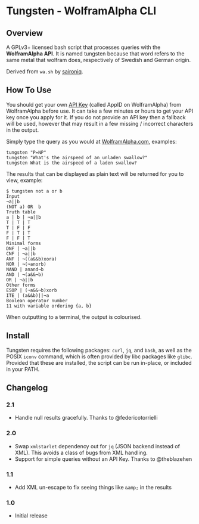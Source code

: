 # Tungsten - WolframAlpha CLI

## Overview

A GPLv3+ licensed bash script that processes queries with the **WolframAlpha API**. It is named tungsten because that word refers to the same metal that wolfram does, respectively of Swedish and German origin.

Derived from `wa.sh` by [saironiq](https://github.com/saironiq/shellscripts/tree/master/wolframalpha_com).

## How To Use

You should get your own [API Key](https://developer.wolframalpha.com/portal/apisignup.html) (called AppID on WolframAlpha) from WolframAlpha before use. It can take a few minutes or hours to get your API key once you apply for it. If you do not provide an API key then a fallback will be used, however that may result in a few missing / incorrect characters in the output.

Simply type the query as you would at [WolframAlpha.com](https://wolframalpha.com), examples:

    tungsten "P=NP"
    tungsten "What's the airspeed of an unladen swallow?"
    tungsten What is the airspeed of a laden swallow?

The results that can be displayed as plain text will be returned for you to view, example:

    $ tungsten not a or b
    Input
    ¬a||b
    (NOT a) OR  b
    Truth table
    a | b | ¬a||b
    T | T | T
    T | F | F
    F | T | T
    F | F | T
    Minimal forms
    DNF | ¬a||b
    CNF | ¬a||b
    ANF | ¬((a&&b)xora)
    NOR | ¬(¬anorb)
    NAND | anand¬b
    AND | ¬(a&&¬b)
    OR | ¬a||b
    Other forms
    ESOP | (¬a&&¬b)xorb
    ITE | (a&&b)||¬a
    Boolean operator number
    11 with variable ordering {a, b}

When outputting to a terminal, the output is colourised.

## Install

Tungsten requires the following packages: `curl`, `jq`, and `bash`, as well as the POSIX `iconv` command, which is often provided by libc packages like `glibc`. Provided that these are installed, the script can be run in-place, or included in your PATH.

## Changelog

### 2.1

* Handle null results gracefully. Thanks to @federicotorrielli

### 2.0

* Swap `xmlstarlet` dependency out for `jq` (JSON backend instead of XML). This avoids a class of bugs from XML handling.
* Support for simple queries without an API Key. Thanks to @theblazehen

### 1.1
*   Add XML un-escape to fix seeing things like `&amp;` in the results

### 1.0
*   Initial release
